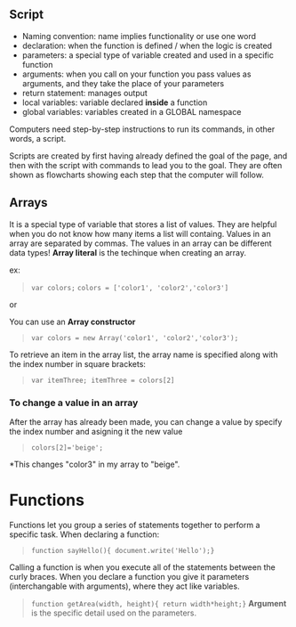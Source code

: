 ## Script
- Naming convention: name implies functionality or use one word
- declaration: when the function is defined / when the logic is created
- parameters: a special type of variable created and used in a specific function
- arguments: when you call on your function you pass values as arguments, and they take the place of your parameters
- return statement: manages output
- local variables: variable declared **inside** a function
- global variables: variables created in a GLOBAL namespace

Computers need step-by-step instructions to run its commands, in other words, a script. 

Scripts are created by first having already defined the goal of the page, and then with the script with commands to lead you to the goal. They are often shown as flowcharts showing each step that the computer will follow. 

## Arrays
It is a special type of variable that stores a list of values. They are helpful when you do not know how many items a list will containg. Values in an array are separated by commas. The values in an array can be different data types! 
**Array literal** is the techinque when creating an array. 

ex:
>```var colors;```
```colors = ['color1', 'color2','color3']```

or 

You can use an **Array constructor**
>```var colors = new Array('color1', 'color2','color3');```

To retrieve an item in the array list, the array name is specified along with the index number in square brackets:
>```var itemThree; itemThree = colors[2]```

### To change a value in an array
After the array has already been made, you can change a value by specify the index number and asigning it the new value
>```colors[2]='beige';```

\*This changes "color3" in my array to "beige".

# Functions

Functions let you group a series of statements together to perform a specific task. When declaring a function:
>`function sayHello(){ document.write('Hello');}` 

Calling a function is when you execute all of the statements between the curly braces. When you declare a function you give it parameters (interchangable with arguments), where they act like variables. 
>`function getArea(width, height){ return width*height;}`
**Argument** is the specific detail used on the parameters. 




